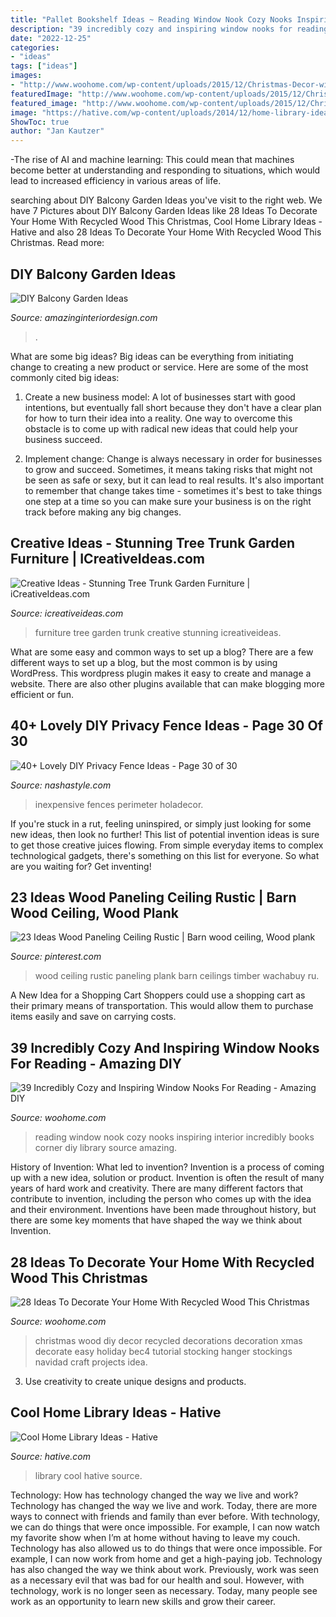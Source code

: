 ```yaml
---
title: "Pallet Bookshelf Ideas ~ Reading Window Nook Cozy Nooks Inspiring Interior Incredibly Books Corner Diy Library Source Amazing"
description: "39 incredibly cozy and inspiring window nooks for reading"
date: "2022-12-25"
categories:
- "ideas"
tags: ["ideas"]
images:
- "http://www.woohome.com/wp-content/uploads/2015/12/Christmas-Decor-with-Wood-WooHome-12.jpg"
featuredImage: "http://www.woohome.com/wp-content/uploads/2015/12/Christmas-Decor-with-Wood-WooHome-12.jpg"
featured_image: "http://www.woohome.com/wp-content/uploads/2015/12/Christmas-Decor-with-Wood-WooHome-12.jpg"
image: "https://hative.com/wp-content/uploads/2014/12/home-library-ideas/5-cool-home-library-ideas.jpg"
ShowToc: true
author: "Jan Kautzer"
---
```



-The rise of AI and machine learning: This could mean that machines become better at understanding and responding to situations, which would lead to increased efficiency in various areas of life.

	

		
searching about DIY Balcony Garden Ideas you've visit to the right web. We have 7 Pictures about DIY Balcony Garden Ideas like 28 Ideas To Decorate Your Home With Recycled Wood This Christmas, Cool Home Library Ideas - Hative and also 28 Ideas To Decorate Your Home With Recycled Wood This Christmas. Read more:
		
    
## DIY Balcony Garden Ideas

<img loading=lazy src="http://www.amazinginteriordesign.com/wp-content/uploads/2020/08/fi-10.jpg" onerror="this.onerror=null;this.src='https://tse1.mm.bing.net/th?id=OIP.bp-JTpoR1TvGGXVgRKTZGQHaKz&amp;pid=15.1';" alt="DIY Balcony Garden Ideas">

_Source: amazinginteriordesign.com_

>. 

	

What are some big ideas?
Big ideas can be everything from initiating change to creating a new product or service. Here are some of the most commonly cited big ideas:
1. Create a new business model: A lot of businesses start with good intentions, but eventually fall short because they don't have a clear plan for how to turn their idea into a reality. One way to overcome this obstacle is to come up with radical new ideas that could help your business succeed.

2. Implement change: Change is always necessary in order for businesses to grow and succeed. Sometimes, it means taking risks that might not be seen as safe or sexy, but it can lead to real results. It's also important to remember that change takes time - sometimes it's best to take things one step at a time so you can make sure your business is on the right track before making any big changes.


    
## Creative Ideas - Stunning Tree Trunk Garden Furniture | ICreativeIdeas.com

<img loading=lazy src="http://www.icreativeideas.com/wp-content/uploads/2014/10/Creative-Ideas-Stunning-Tree-Trunk-Garden-Furniture-7.jpg?ae727b" onerror="this.onerror=null;this.src='https://tse4.mm.bing.net/th?id=OIP.4sMdyxvWSlNevkxtW3X2ygHaJ4&amp;pid=15.1';" alt="Creative Ideas - Stunning Tree Trunk Garden Furniture | iCreativeIdeas.com">

_Source: icreativeideas.com_

>furniture tree garden trunk creative stunning icreativeideas. 

	

What are some easy and common ways to set up a blog?
There are a few different ways to set up a blog, but the most common is by using WordPress. This wordpress plugin makes it easy to create and manage a website. There are also other plugins available that can make blogging more efficient or fun.

    
## 40+ Lovely DIY Privacy Fence Ideas - Page 30 Of 30

<img loading=lazy src="https://nashastyle.com/wp-content/uploads/2018/09/40-Lovely-DIY-Privacy-Fence-Ideas-34.jpg" onerror="this.onerror=null;this.src='https://tse3.mm.bing.net/th?id=OIP.yqThBny3xilThBaLEDlXnQHaJ4&amp;pid=15.1';" alt="40+ Lovely DIY Privacy Fence Ideas - Page 30 of 30">

_Source: nashastyle.com_

>inexpensive fences perimeter holadecor. 

	

If you're stuck in a rut, feeling uninspired, or simply just looking for some new ideas, then look no further! This list of potential invention ideas is sure to get those creative juices flowing. From simple everyday items to complex technological gadgets, there's something on this list for everyone. So what are you waiting for? Get inventing!

    
## 23 Ideas Wood Paneling Ceiling Rustic | Barn Wood Ceiling, Wood Plank

<img loading=lazy src="https://i.pinimg.com/736x/f2/eb/6a/f2eb6a278350279b67e4a32263ae6589.jpg" onerror="this.onerror=null;this.src='https://tse3.mm.bing.net/th?id=OIP.yZDM9dMdylXpXNPVubVe7wAAAA&amp;pid=15.1';" alt="23 Ideas Wood Paneling Ceiling Rustic | Barn wood ceiling, Wood plank">

_Source: pinterest.com_

>wood ceiling rustic paneling plank barn ceilings timber wachabuy ru. 

	

A New Idea for a Shopping Cart
Shoppers could use a shopping cart as their primary means of transportation. This would allow them to purchase items easily and save on carrying costs.

    
## 39 Incredibly Cozy And Inspiring Window Nooks For Reading - Amazing DIY

<img loading=lazy src="http://www.woohome.com/wp-content/uploads/2013/10/Inspiring-Window-Reading-Nook-8.jpg" onerror="this.onerror=null;this.src='https://tse1.mm.bing.net/th?id=OIP.Nfv4Kq5j0WCg7ihmVQDJzgHaJ5&amp;pid=15.1';" alt="39 Incredibly Cozy and Inspiring Window Nooks For Reading - Amazing DIY">

_Source: woohome.com_

>reading window nook cozy nooks inspiring interior incredibly books corner diy library source amazing. 

	

History of Invention: What led to invention?
Invention is a process of coming up with a new idea, solution or product. Invention is often the result of many years of hard work and creativity. There are many different factors that contribute to invention, including the person who comes up with the idea and their environment. Inventions have been made throughout history, but there are some key moments that have shaped the way we think about Invention.

    
## 28 Ideas To Decorate Your Home With Recycled Wood This Christmas

<img loading=lazy src="http://www.woohome.com/wp-content/uploads/2015/12/Christmas-Decor-with-Wood-WooHome-12.jpg" onerror="this.onerror=null;this.src='https://tse2.mm.bing.net/th?id=OIP.SSRR4Svltas-AR8G_efbPAHaLG&amp;pid=15.1';" alt="28 Ideas To Decorate Your Home With Recycled Wood This Christmas">

_Source: woohome.com_

>christmas wood diy decor recycled decorations decoration xmas decorate easy holiday bec4 tutorial stocking hanger stockings navidad craft projects idea. 

	

3. Use creativity to create unique designs and products.

    
## Cool Home Library Ideas - Hative

<img loading=lazy src="https://hative.com/wp-content/uploads/2014/12/home-library-ideas/5-cool-home-library-ideas.jpg" onerror="this.onerror=null;this.src='https://tse1.mm.bing.net/th?id=OIP.8PVUkpiAPHsT6xue2z_7PgHaLG&amp;pid=15.1';" alt="Cool Home Library Ideas - Hative">

_Source: hative.com_

>library cool hative source. 

	

Technology: How has technology changed the way we live and work?
Technology has changed the way we live and work. Today, there are more ways to connect with friends and family than ever before. With technology, we can do things that were once impossible. For example, I can now watch my favorite show when I’m at home without having to leave my couch. Technology has also allowed us to do things that were once impossible. For example, I can now work from home and get a high-paying job. Technology has also changed the way we think about work. Previously, work was seen as a necessary evil that was bad for our health and soul. However, with technology, work is no longer seen as necessary. Today, many people see work as an opportunity to learn new skills and grow their career.

